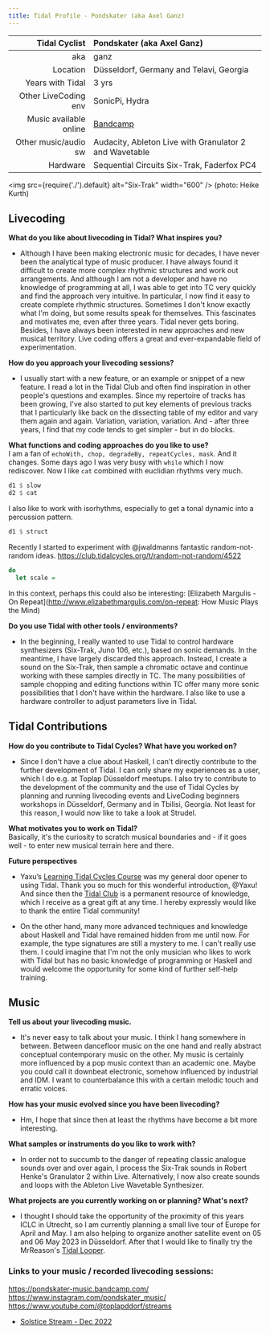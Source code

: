 ```yaml
---
title: Tidal Profile - Pondskater (aka Axel Ganz)
---
```


| Tidal Cyclist  |  Pondskater (aka Axel Ganz)   |
| --------:    | :---------- |
| aka | ganz |
| Location | Düsseldorf, Germany and Telavi, Georgia |
| Years with Tidal | 3 yrs |
| Other LiveCoding env | SonicPi, Hydra |
| Music available online | [Bandcamp](https://pondskater-music.bandcamp.com/) |
| Other music/audio sw | Audacity, Ableton Live with Granulator 2 and Wavetable |
| Hardware | Sequential Circuits Six-Trak, Faderfox PC4 |

<img
  src={require('./').default}
  alt="Six-Trak"
  width="600"
/>
(photo: Heike Kurth)

## Livecoding  

**What do you like about livecoding in Tidal? What inspires you?**   
- Although I have been making electronic music for decades, I have never been the analytical type of music producer. I have always found it difficult to create more complex rhythmic structures and work out arrangements. And although I am not a developer and have no knowledge of programming at all, I was able to get into TC very quickly and find the approach very intuitive. In particular, I now find it easy to create complete rhythmic structures. Sometimes I don't know exactly what I'm doing, but some results speak for themselves. This fascinates and motivates me, even after three years. Tidal never gets boring. Besides, I have always been interested in new approaches and new musical territory. Live coding offers a great and ever-expandable field of experimentation.

**How do you approach your livecoding sessions?**  
- I usually start with a new feature, or an example or snippet of a new feature. I read a lot in the Tidal Club and often find inspiration in other people's questions and examples. Since my repertoire of tracks has been growing, I've also started to put key elements of previous tracks that I particularly like back on the dissecting table of my editor and vary them again and again. Variation, variation, variation. And - after three years, I find that my code tends to get simpler - but in do blocks.

**What functions and coding approaches do you like to use?**  
I am a fan of `echoWith, chop, degradeBy, repeatCycles, mask`. And it changes. Some days ago I was very busy with `while` which I now rediscover. Now I like `cat` combined with euclidian rhythms very much.

```haskell
d1 $ slow
d2 $ cat
```

I also like to work with isorhythms, especially to get a tonal dynamic into a percussion pattern.

```haskell
d1 $ struct
```

Recently I started to experiment with @jwaldmanns fantastic random-not-random ideas.
https://club.tidalcycles.org/t/random-not-random/4522

```haskell
do
  let scale = 
```

In this context, perhaps this could also be interesting: [Elizabeth Margulis - On Repeat](http://www.elizabethmargulis.com/on-repeat: How Music Plays the Mind)  

**Do you use Tidal with other tools / environments?**  
- In the beginning, I really wanted to use Tidal to control hardware synthesizers (Six-Trak, Juno 106, etc.), based on sonic demands. In the meantime, I have largely discarded this approach. Instead, I create a sound on the Six-Trak, then sample a chromatic octave and continue working with these samples directly in TC. The many possibilities of sample chopping and editing functions within TC offer many more sonic possibilities that I don't have within the hardware. I also like to use a hardware controller to adjust parameters live in Tidal.

## Tidal Contributions  

**How do you contribute to Tidal Cycles? What have you worked on?**  
- Since I don't have a clue about Haskell, I can't directly contribute to the further development of Tidal. I can only share my experiences as a user, which I do e.g. at Toplap Düsseldorf meetups. I also try to contribute to the development of the community and the use of Tidal Cycles by planning and running livecoding events and LiveCoding beginners workshops in Düsseldorf, Germany and in Tbilisi, Georgia. Not least for this reason, I would now like to take a look at Strudel.

**What motivates you to work on Tidal?**   
Basically, it's the curiosity to scratch musical boundaries and - if it goes well - to enter new musical terrain here and there.

**Future perspectives**
- Yaxu’s [Learning Tidal Cycles Course](https://tidalcycles.org/docs/patternlib/tutorials/course1) was my general door opener to using Tidal. Thank you so much for this wonderful introduction, @Yaxu! And since then the [Tidal Club](https://club.tidalcycles.org/) is a permanent resource of knowledge, which I receive as a great gift at any time. I hereby expressly would like to thank the entire Tidal community!

- On the other hand, many more advanced techniques and knowledge about Haskell and Tidal have remained hidden from me until now. For example, the type signatures are still a mystery to me. I can't really use them. I could imagine that I'm not the only musician who likes to work with Tidal but has no basic knowledge of programming or Haskell and would welcome the opportunity for some kind of further self-help training.

## Music  

**Tell us about your livecoding music.**  
- It's never easy to talk about your music. I think I hang somewhere in between. Between dancefloor music on the one hand and really abstract conceptual contemporary music on the other. My music is certainly more influenced by a pop music context than an academic one. Maybe you could call it downbeat electronic, somehow influenced by industrial and IDM. I want to counterbalance this with a certain melodic touch and erratic voices.

**How has your music evolved since you have been livecoding?**  
- Hm, I hope that since then at least the rhythms have become a bit more interesting.

**What samples or instruments do you like to work with?**  
- In order not to succumb to the danger of repeating classic analogue sounds over and over again, I process the Six-Trak sounds in Robert Henke's Granulator 2 within Live. Alternatively, I now also create sounds and loops with the Ableton Live Wavetable Synthesizer.

**What projects are you currently working on or planning? What's next?**  
- I thought I should take the opportunity of the proximity of this years ICLC in Utrecht, so I am currently planning a small live tour of Europe for April and May. I am also helping to organize another satellite event on 05 and 06 May 2023 in Düsseldorf. After that I would like to finally try the MrReason's [Tidal Looper](https://github.com/thgrund/tidal-looper).

### Links to your music / recorded livecoding sessions:
https://pondskater-music.bandcamp.com/
https://www.instagram.com/pondskater_music/
https://www.youtube.com/@toplapddorf/streams
- [Solstice Stream - Dec 2022](https://www.youtube.com/watch?v=9i_7vZgVXsw&list=PLMBIpibV-wQIdS6D1vdijRZPfLBrRP9A_&index=25&t=933s)
